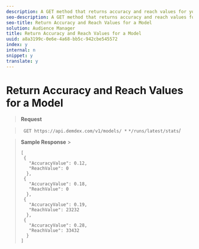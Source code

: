 ```yaml
---
description: A GET method that returns accuracy and reach values for your algorithmic model.
seo-description: A GET method that returns accuracy and reach values for your algorithmic model.
seo-title: Return Accuracy and Reach Values for a Model
solution: Audience Manager
title: Return Accuracy and Reach Values for a Model
uuid: a8a3199c-0e6e-4a68-bb5c-942cbe545572
index: y
internal: n
snippet: y
translate: y
---
```


# Return Accuracy and Reach Values for a Model


>**Request** 

>` GET https://api.demdex.com/v1/models/ *` <model-id>`*/runs/latest/stats`/ 

>**Sample Response** >
>```
>[ 
>  { 
>    "AccuracyValue": 0.12, 
>    "ReachValue": 0 
>   }, 
>  { 
>    "AccuracyValue": 0.18, 
>    "ReachValue": 0 
>   }, 
>  { 
>    "AccuracyValue": 0.19, 
>    "ReachValue": 23232 
>   }, 
>  { 
>    "AccuracyValue": 0.28, 
>    "ReachValue": 33432 
>   } 
>]
>```

